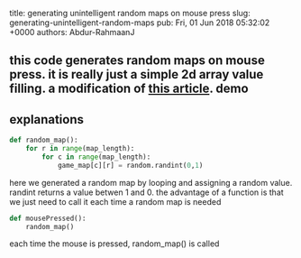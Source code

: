 title: generating unintelligent random maps on mouse press
slug: generating-unintelligent-random-maps
pub: Fri, 01 Jun 2018 05:32:02 +0000
authors: Abdur-RahmaanJ

this code generates random maps on mouse press. it is really just a simple 2d array value filling. a modification of [this article](https://www.pythonmembers.club/2018/05/29/game-map-rendering/).
demo
----


explanations
------------


 

```python
def random_map():
    for r in range(map_length):
        for c in range(map_length):
            game_map[c][r] = random.randint(0,1)

```

 

here we generated a random map by looping and assigning a random value. randint returns a value betwen 1 and 0. the advantage of a function is that we just need to call it each time a random map is needed

 

```python
def mousePressed():
    random_map()

```

 

each time the mouse is pressed, random\_map() is called
